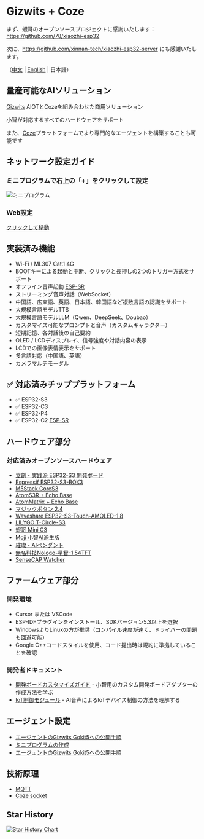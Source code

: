 # Gizwits + Coze

まず、蝦哥のオープンソースプロジェクトに感謝いたします：https://github.com/78/xiaozhi-esp32

次に、https://github.com/xinnan-tech/xiaozhi-esp32-server にも感謝いたします。

（[中文](README.md) | [English](README_en.md) | 日本語）

## 量産可能なAIソリューション
[Gizwits](https://www.gizwits.com/) AIOTとCozeを組み合わせた商用ソリューション

小智が対応するすべてのハードウェアをサポート

また、[Coze](https://www.coze.cn/)プラットフォームでより専門的なエージェントを構築することも可能です

## ネットワーク設定ガイド

### ミニプログラムで右上の「+」をクリックして設定
![ミニプログラム](docs/mini_app.png)

### Web設定
[クリックして移動](http://aicube.jzyjzy.club/)

## 実装済み機能

- Wi-Fi / ML307 Cat.1 4G
- BOOTキーによる起動と中断、クリックと長押しの2つのトリガー方式をサポート
- オフライン音声起動 [ESP-SR](https://github.com/espressif/esp-sr)
- ストリーミング音声対話（WebSocket）
- 中国語、広東語、英語、日本語、韓国語など複数言語の認識をサポート
- 大規模言語モデルTTS
- 大規模言語モデルLLM（Qwen、DeepSeek、Doubao）
- カスタマイズ可能なプロンプトと音声（カスタムキャラクター）
- 短期記憶、各対話後の自己要約
- OLED / LCDディスプレイ、信号強度や対話内容の表示
- LCDでの画像表情表示をサポート
- 多言語対応（中国語、英語）
- カメラマルチモーダル

## ✅ 対応済みチッププラットフォーム

- ✅ ESP32-S3
- ✅ ESP32-C3
- ✅ ESP32-P4
- ✅ ESP32-C2 [ESP-SR](https://github.com/gizwits/ai-esp32-c2)

## ハードウェア部分

### 対応済みオープンソースハードウェア

- <a href="https://oshwhub.com/li-chuang-kai-fa-ban/li-chuang-shi-zhan-pai-esp32-s3-kai-fa-ban" target="_blank" title="立創・実践派 ESP32-S3 開発ボード">立創・実践派 ESP32-S3 開発ボード</a>
- <a href="https://github.com/espressif/esp-box" target="_blank" title="Espressif ESP32-S3-BOX3">Espressif ESP32-S3-BOX3</a>
- <a href="https://docs.m5stack.com/zh_CN/core/CoreS3" target="_blank" title="M5Stack CoreS3">M5Stack CoreS3</a>
- <a href="https://docs.m5stack.com/en/atom/Atomic%20Echo%20Base" target="_blank" title="AtomS3R + Echo Base">AtomS3R + Echo Base</a>
- <a href="https://docs.m5stack.com/en/core/ATOM%20Matrix" target="_blank" title="AtomMatrix + Echo Base">AtomMatrix + Echo Base</a>
- <a href="https://gf.bilibili.com/item/detail/1108782064" target="_blank" title="マジックボタン 2.4">マジックボタン 2.4</a>
- <a href="https://www.waveshare.net/shop/ESP32-S3-Touch-AMOLED-1.8.htm" target="_blank" title="Waveshare ESP32-S3-Touch-AMOLED-1.8">Waveshare ESP32-S3-Touch-AMOLED-1.8</a>
- <a href="https://github.com/Xinyuan-LilyGO/T-Circle-S3" target="_blank" title="LILYGO T-Circle-S3">LILYGO T-Circle-S3</a>
- <a href="https://oshwhub.com/tenclass01/xmini_c3" target="_blank" title="蝦哥 Mini C3">蝦哥 Mini C3</a>
- <a href="https://oshwhub.com/movecall/moji-xiaozhi-ai-derivative-editi" target="_blank" title="Movecall Moji ESP32S3">Moji 小智AI派生版</a>
- <a href="https://oshwhub.com/movecall/cuican-ai-pendant-lights-up-y" target="_blank" title="Movecall CuiCan ESP32S3">璀璨・AIペンダント</a>
- <a href="https://github.com/WMnologo/xingzhi-ai" target="_blank" title="無名科技Nologo-星智-1.54">無名科技Nologo-星智-1.54TFT</a>
- <a href="https://www.seeedstudio.com/SenseCAP-Watcher-W1-A-p-5979.html" target="_blank" title="SenseCAP Watcher">SenseCAP Watcher</a>

## ファームウェア部分

### 開発環境

- Cursor または VSCode
- ESP-IDFプラグインをインストール、SDKバージョン5.3以上を選択
- WindowsよりLinuxの方が推奨（コンパイル速度が速く、ドライバーの問題も回避可能）
- Google C++コードスタイルを使用、コード提出時は規約に準拠していることを確認

### 開発者ドキュメント

- [開発ボードカスタマイズガイド](main/boards/README.md) - 小智用のカスタム開発ボードアダプターの作成方法を学ぶ
- [IoT制御モジュール](main/iot/README.md) - AI音声によるIoTデバイス制御の方法を理解する

## エージェント設定

- [エージェントのGizwits Gokit5への公開手順](https://ucnvydcxb9v5.feishu.cn/wiki/M51dwh0q7izeAbkm1ikcXZYtnud?from=from_copylink)
- [ミニプログラムの作成](https://devdocs.gizwits.com/zh-cn/AppDev/Applets.html#%E5%B0%8F%E7%A8%8B%E5%BA%8F%E5%8A%9F%E8%83%BD%E7%AE%80%E4%BB%8B)
- [エージェントのGizwits Gokit5への公開手順](https://cb7sb1iltn.feishu.cn/docx/UikfduMgwoHWryx8vw4cRvxinSc?from=from_copylink)

## 技術原理
- [MQTT](https://doc.weixin.qq.com/doc/w3_APAAZwbkAKUpg8ZerLGQcCFlkCuh1?scode=AFoA3gcjAA8hJRmc5YACQAaAbkAKU)
- [Coze socket](https://www.coze.cn/open/docs/developer_guides/streaming_chat_api)

## Star History

<a href="https://www.star-history.com/#gizwits/ai-esp32&Date">
 <picture>
   <source media="(prefers-color-scheme: dark)" srcset="https://api.star-history.com/svg?repos=gizwits/ai-esp32&type=Date&theme=dark" />
   <source media="(prefers-color-scheme: light)" srcset="https://api.star-history.com/svg?repos=gizwits/ai-esp32&type=Date" />
   <img alt="Star History Chart" src="https://api.star-history.com/svg?repos=gizwits/ai-esp32&type=Date" />
 </picture>
</a> 
